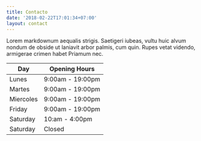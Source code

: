 ```yaml
---
title: Contacto
date: '2018-02-22T17:01:34+07:00'
layout: contact
---
```


Lorem markdownum aequalis strigis. Saetigeri iubeas, vultu huic alvum nondum de obside ut laniavit arbor palmis, cum quin. Rupes vetat videndo, armigerae crimen habet Priamum nec.

| Day       | Opening Hours   |
| --------- | --------------- |
| Lunes     | 9:00am - 19:00pm |
| Martes    | 9:00am - 19:00pm |
| Miercoles  | 9:00am - 19:00pm |
| Friday    | 9:00am - 19:00pm |
| Saturday  | 10:am - 4:00pm  |
| Saturday  | Closed          |
